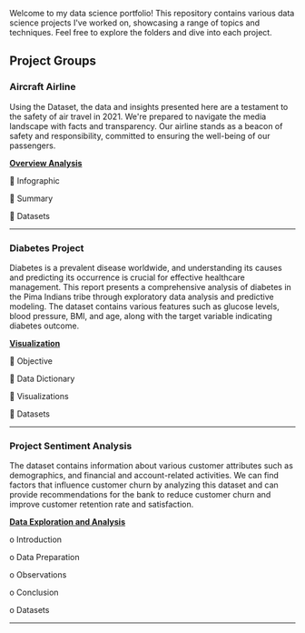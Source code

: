 Welcome to my data science portfolio! This repository contains various data science projects I've worked on, showcasing a range of topics and techniques. Feel free to explore the folders and dive into each project.
## Project Groups 

### Aircraft Airline
Using the Dataset, the data and insights presented here are a testament to the safety of air travel in 2021. We're prepared to navigate the media landscape with facts and transparency. Our airline stands as a beacon of safety and responsibility, committed to ensuring the well-being of our passengers. 

[**Overview Analysis**](https://github.com/tmaxnike/tmaxnike.GitHub.io/blob/main/Airline%20Project/README.md)

	Infographic 

	Summary

	Datasets

---------------------------------------------------------------------------------------------------------------------------------------------------------------------------------- 
### Diabetes Project
Diabetes is a prevalent disease worldwide, and understanding its causes and predicting its occurrence is crucial for effective healthcare management. This report presents a comprehensive analysis of diabetes in the Pima Indians tribe through exploratory data analysis and predictive modeling. The dataset contains various features such as glucose levels, blood pressure, BMI, and age, along with the target variable indicating diabetes outcome. 

[**Visualization**](https://github.com/tmaxnike/tmaxnike.GitHub.io/blob/main/Diabetes%20Dataset/README.md)

   	Objective 

   	Data Dictionary

   	Visualizations

   	Datasets

---------------------------------------------------------------------------------------------------------------------------------------------------------------------------------

### Project Sentiment Analysis
The dataset contains information about various customer attributes such as demographics, and financial and account-related activities. We can find factors that influence customer churn by analyzing this dataset and can provide recommendations for the bank to reduce customer churn and improve customer retention rate and satisfaction.

[**Data Exploration and Analysis**](https://github.com/tmaxnike/tmaxnike.GitHub.io/edit/main/Project_Sentiment_Analysis/README.md)

o	Introduction 

o	Data Preparation

o	Observations

o	Conclusion 

o	Datasets

---------------------------------------------------------------------------------------------------------------------------------------------------------------------------------
